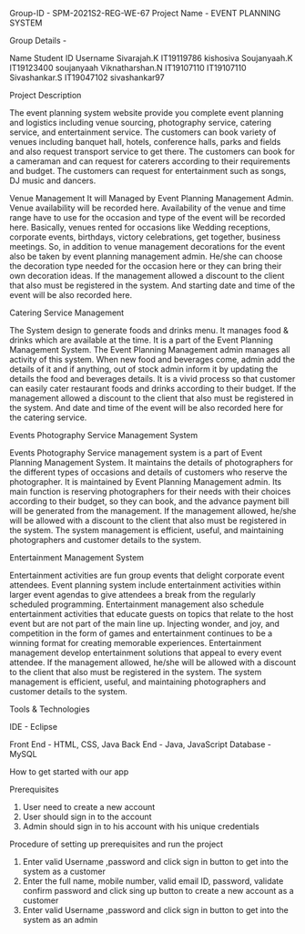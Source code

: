 Group-ID - SPM-2021S2-REG-WE-67
Project Name - EVENT PLANNING SYSTEM

Group Details -

Name	                       Student ID	Username
Sivarajah.K                 	IT19119786	kishosiva
Soujanyaah.K	                IT19123400	soujanyaah
Viknatharshan.N	IT19107110	IT19107110
Sivashankar.S	IT19047102	sivashankar97   


                    	    

Project Description

The event planning system website provide you complete event planning and logistics including venue sourcing, photography service, catering service, and entertainment service. The customers can book variety of venues including banquet hall, hotels, conference halls, parks and fields and also request transport service to get there. The customers can book for a cameraman and can request for caterers according to their requirements and budget. The customers can request for entertainment such as songs, DJ music and dancers.

Venue Management
It will Managed by Event Planning Management Admin. Venue availability will be recorded here. Availability of the venue and time range have to use for the occasion and type of the event will be recorded here. Basically, venues rented for occasions like Wedding receptions, corporate events, birthdays, victory celebrations, get together, business meetings. So, in addition to venue management decorations for the event also be taken by event planning management admin. He/she can choose the decoration type needed for the occasion here or they can bring their own decoration ideas. If the management allowed a discount to the client that also must be registered in the system. And starting date and time of the event will be also recorded here.

Catering Service Management

The System design to generate foods and drinks menu. It manages food & drinks which are available at the time. It is a part of the Event Planning Management System. The Event Planning Management admin manages all activity of this system. When new food and beverages come, admin add the details of it and if anything, out of stock admin inform it by updating the details the food and beverages details. It is a vivid process so that customer can easily cater restaurant foods and drinks according to their budget. If the management allowed a discount to the client that also must be registered in the system. And date and time of the event will be also recorded here for the catering service.

Events Photography Service Management System

Events Photography Service management system is a part of Event Planning Management System. It maintains the details of photographers for the different types of occasions and details of customers who reserve the photographer. It is maintained by Event Planning Management admin. Its main function is reserving photographers for their needs with their choices according to their budget, so they can book, and the advance payment bill will be generated from the management. If the management allowed, he/she will be allowed with a discount to the client that also must be registered in the system. The system management is efficient, useful, and maintaining photographers and customer details to the system.


Entertainment Management System

Entertainment activities are fun group events that delight corporate event attendees. Event planning system include entertainment activities within larger event agendas to give attendees a break from the regularly scheduled programming. Entertainment management also schedule entertainment activities that educate guests on topics that relate to the host event but are not part of the main line up. Injecting wonder, and joy, and competition in the form of games and entertainment continues to be a winning format for creating memorable experiences. Entertainment management develop entertainment solutions that appeal to every event attendee. If the management allowed, he/she will be allowed with a discount to the client that also must be registered in the system. The system management is efficient, useful, and maintaining photographers and customer details to the system.


Tools & Technologies

IDE - Eclipse

Front End - HTML, CSS, Java
Back End - Java, JavaScript
Database - MySQL

How to get started with our app

Prerequisites

1. User need to create a new account
2. User should sign in to the account
3. Admin should sign in to his account with his unique credentials

Procedure of setting up prerequisites and run the project

1. Enter valid Username ,password and click sign in button to get into the system as a customer
2. Enter the full name, mobile number, valid email ID, password, validate confirm password and click sing up button to create a new account as a customer
3. Enter valid Username ,password and click sign in button to get into the system as an admin

